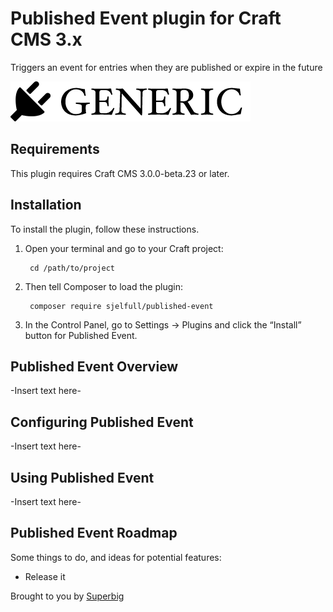 # Published Event plugin for Craft CMS 3.x

Triggers an event for entries when they are published or expire in the future

![Screenshot](resources/img/plugin-logo.png)

## Requirements

This plugin requires Craft CMS 3.0.0-beta.23 or later.

## Installation

To install the plugin, follow these instructions.

1. Open your terminal and go to your Craft project:

        cd /path/to/project

2. Then tell Composer to load the plugin:

        composer require sjelfull/published-event

3. In the Control Panel, go to Settings → Plugins and click the “Install” button for Published Event.

## Published Event Overview

-Insert text here-

## Configuring Published Event

-Insert text here-

## Using Published Event

-Insert text here-

## Published Event Roadmap

Some things to do, and ideas for potential features:

* Release it

Brought to you by [Superbig](https://superbig.co)
